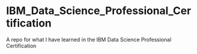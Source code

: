 # IBM_Data_Science_Professional_Certification
A repo for what I have learned in the IBM Data Science Professional Certification 
